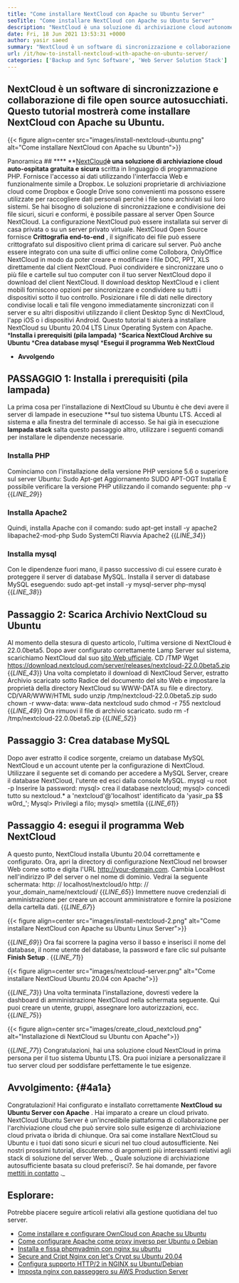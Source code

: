```yaml
---
title: "Come installare NextCloud con Apache su Ubuntu Server" 
seoTitle: "Come installare NextCloud con Apache su Ubuntu Server" 
description: "NextCloud è una soluzione di archiviazione cloud autonome open source scritta in PHP. Questo articolo mostrerà come installare NextCloud con Apache su Ubuntu." 
date: Fri, 18 Jun 2021 13:53:31 +0000
author: yasir saeed
summary: "NextCloud è un software di sincronizzazione e collaborazione di file open source. Questo tutorial mostrerà come installare NextCloud con Apache su Ubuntu." 
url: /it/how-to-install-nextcloud-with-apache-on-ubuntu-server/
categories: ['Backup and Sync Software', 'Web Server Solution Stack']
---
```


## NextCloud è un software di sincronizzazione e collaborazione di file open source autosucchiati. Questo tutorial mostrerà come installare NextCloud con Apache su Ubuntu.

{{< figure align=center src="images/install-nextcloud-ubuntu.png" alt="Come installare NextCloud con Apache su Ubuntn">}}


Panoramica ## **** 
**[NextCloud][1]**è una soluzione di archiviazione cloud auto-ospitata gratuita e sicura**  scritta in linguaggio di programmazione PHP. Fornisce l'accesso ai dati utilizzando l'interfaccia Web e funzionalmente simile a Dropbox. Le soluzioni proprietarie di archiviazione cloud come Dropbox e Google Drive sono convenienti ma possono essere utilizzate per raccogliere dati personali perché i file sono archiviati sui loro sistemi. Se hai bisogno di soluzione di sincronizzazione e condivisione dei file sicuri, sicuri e conformi, è possibile passare al server Open Source NextCloud. La configurazione NextCloud può essere installata sui server di casa privata o su un server privato virtuale.
NextCloud Open Source fornisce **Crittografia end-to-end** , il significato dei file può essere crittografato sul dispositivo client prima di caricare sul server. Può anche essere integrato con una suite di uffici online come Collobora, OnlyOffice NextCloud in modo da poter creare e modificare i file DOC, PPT, XLS direttamente dal client NextCloud. Puoi condividere e sincronizzare uno o più file e cartelle sul tuo computer con il tuo server NextCloud dopo il download del client NextCloud. Il download desktop NextCloud e i client mobili forniscono opzioni per sincronizzare e condividere su tutti i dispositivi sotto il tuo controllo. Posizionare i file di dati nelle directory condivise locali e tali file vengono immediatamente sincronizzati con il server e su altri dispositivi utilizzando il client Desktop Sync di NextCloud, l'app iOS o i dispositivi Android.
Questo tutorial ti aiuterà a installare NextCloud su Ubuntu 20.04 LTS Linux Operating System con Apache.
  ***Installa i prerequisiti (pila lampada)** 
  ***Scarica NextCloud Archive su Ubuntu** 
  ***Crea database mysql** 
  ***Esegui il programma Web NextCloud** 
  * **Avvolgendo**

## PASSAGGIO 1: Installa i prerequisiti (pila lampada)
La prima cosa per l'installazione di NextCloud su Ubuntu è che devi avere il server di lampade in esecuzione **sul tuo sistema Ubuntu LTS. Accedi al sistema e alla finestra del terminale di accesso. Se hai già in esecuzione  **lampada stack**   salta questo passaggio altro, utilizzare i seguenti comandi per installare le dipendenze necessarie.

### Installa PHP
Cominciamo con l'installazione della versione PHP versione 5.6 o superiore sul server Ubuntu:
Sudo Apt-get Aggiornamento
SUDO APT-OGT Installa
È possibile verificare la versione PHP utilizzando il comando seguente:
php -v
{{_LINE_29_}}

### Installa Apache2
Quindi, installa Apache con il comando:
sudo apt-get install -y apache2 libapache2-mod-php
Sudo SystemCtl Riavvia Apache2
{{_LINE_34_}}

### Installa mysql
Con le dipendenze fuori mano, il passo successivo di cui essere curato è proteggere il server di database MySQL. Installa il server di database MySQL eseguendo:
sudo apt-get install -y mysql-server php-mysql
{{_LINE_38_}}

## Passaggio 2: Scarica Archivio NextCloud su Ubuntu
Al momento della stesura di questo articolo, l'ultima versione di NextCloud è 22.0.0beta5. Dopo aver configurato correttamente Lamp Server sul sistema, scarichiamo NextCloud dal suo [sito Web ufficiale][2].
CD /TMP
Wget https://download.nextcloud.com/server/releases/nextcloud-22.0.0beta5.zip
{{_LINE_43_}}
Una volta completato il download di NextCloud Server, estratto Archivio scaricato sotto Radice del documento del sito Web e impostare la proprietà della directory NextCloud su WWW-DATA su file e directory.
CD/VAR/WWW/HTML
sudo unzip /tmp/nextcloud-22.0.0beta5.zip
sudo chown -r www-data: www-data nextcloud
sudo chmod -r 755 nextcloud
{{_LINE_49_}}
Ora rimuovi il file di archivio scaricato.
sudo rm -f /tmp/nextcloud-22.0.0beta5.zip
{{_LINE_52_}}

## Passaggio 3: Crea database MySQL
Dopo aver estratto il codice sorgente, creiamo un database MySQL NextCloud e un account utente per la configurazione di NextCloud. Utilizzare il seguente set di comando per accedere a MySQL Server, creare il database NextCloud, l'utente ed esci dalla console MySQL.
mysql -u root -p
Inserire la password:
mysql> crea il database nextcloud;
mysql> concedi tutto su nextcloud.* a 'nextcloud'@'localhost' identificato da 'yasir_pa $$ w0rd_';
Mysql> Privilegi a filo;
mysql> smettila
{{_LINE_61_}}

## Passaggio 4: esegui il programma Web NextCloud
A questo punto, NextCloud installa Ubuntu 20.04 correttamente e configurato. Ora, apri la directory di configurazione NextCloud nel browser Web come sotto e digita l'URL http://your-domain.com. Cambia LocalHost nell'indirizzo IP del server o nel nome di dominio. Vedrai la seguente schermata:
http: // localhost/nextcloud/o http: // your_domain_name/nextcloud/
{{_LINE_65_}}
Immettere nuove credenziali di amministrazione per creare un account amministratore e fornire la posizione della cartella dati.
{{_LINE_67_}}

{{< figure align=center src="images/install-nextcloud-2.png" alt="Come installare NextCloud con Apache su Ubuntu Linux Server">}}

{{_LINE_69_}}
Ora fai scorrere la pagina verso il basso e inserisci il nome del database, il nome utente del database, la password e fare clic sul pulsante **Finish Setup** .
{{_LINE_71_}}

{{< figure align=center src="images/nextcloud-server.png" alt="Come installare NextCloud Ubuntu 20.04 con Apache">}}

{{_LINE_73_}}
Una volta terminata l'installazione, dovresti vedere la dashboard di amministrazione NextCloud nella schermata seguente. Qui puoi creare un utente, gruppi, assegnare loro autorizzazioni, ecc.
{{_LINE_75_}}

{{< figure align=center src="images/create_cloud_nextcloud.png" alt="Installazione di NextCloud su Ubuntu con Apache">}}

{{_LINE_77_}}
Congratulazioni, hai una soluzione cloud NextCloud in prima persona per il tuo sistema Ubuntu LTS. Ora puoi iniziare a personalizzare il tuo server cloud per soddisfare perfettamente le tue esigenze.

## **Avvolgimento:**    {#4a1a}
Congratulazioni! Hai configurato e installato correttamente **NextCloud su Ubuntu Server con Apache** . Hai imparato a creare un cloud privato. NextCloud Ubuntu Server è un'incredibile piattaforma di collaborazione per l'archiviazione cloud che può servire solo sulle esigenze di archiviazione cloud privata o ibrida di chiunque. Ora sai come installare NextCloud su Ubuntu e i tuoi dati sono sicuri e sicuri nel tuo cloud autosufficiente. Nei nostri prossimi tutorial, discuteremo di argomenti più interessanti relativi agli stack di soluzione del server Web.
_ Quale soluzione di archiviazione autosufficiente basata su cloud preferisci?. Se hai domande, per favore [mettiti in contatto][3] ._

## Esplorare:
Potrebbe piacere seguire articoli relativi alla gestione quotidiana del tuo server.
  * [Come installare e configurare OwnCloud con Apache su Ubuntu][4]
  * [Come configurare Apache come proxy inverso per Ubuntu o Debian][5]
  * [Installa e fissa phpmyadmin con nginx su ubuntu][6]
  * [Secure and Cript Nginx con let's Crypt su Ubuntu 20.04][7]
  * [Configura supporto HTTP/2 in NGINX su Ubuntu/Debian][8]
  * [Imposta nginx con passeggero su AWS Production Server][9]

  
[1]: https://nextcloud.com/
[2]: https://nextcloud.com/install/
[3]: mailto:yasir.saeed@aspose.com
[4]: https://blog.containerize.com/backup-and-sync-software/how-to-install-and-configure-owncloud-with-apache-on-ubuntu/
[5]: https://blog.containerize.com/web-server-solution-stack/how-to-configure-apache-as-a-reverse-proxy-for-ubuntudebian/
[6]: https://blog.containerize.com/web-server-solution-stack/how-to-install-and-secure-phpmyadmin-with-nginx-on-ubuntu/
[7]: https://blog.containerize.com/web-server-solution-stack/how-to-secure-nginx-with-letsencrypt-on-ubuntu-20-04/
[8]: https://blog.containerize.com/web-server-solution-stack/how-to-configure-http2-support-in-nginx-on-ubuntudebian/
[9]: https://blog.containerize.com/web-server-solution-stack/how-to-setup-nginx-with-passenger-on-aws-production-server/
